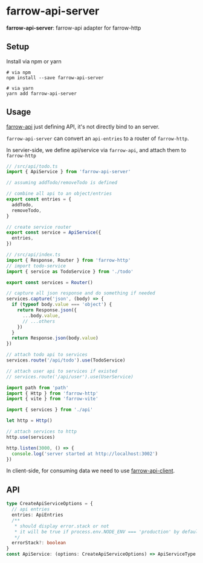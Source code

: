 # farrow-api-server

**farrow-api-server**: farrow-api adapter for farrow-http

## Setup

Install via npm or yarn

```shell
# via npm
npm install --save farrow-api-server

# via yarn
yarn add farrow-api-server
```

## Usage

[farrow-api](../farrow-api/README.md) just defining API, it's not directly bind to an server.

`farrow-api-server` can convert an `api-entries` to a router of `farrow-http`.

In servier-side, we define api/service via `farrow-api`, and attach them to `farrow-http`

```typescript
// /src/api/todo.ts
import { ApiService } from 'farrow-api-server'

// assuming addTodo/removeTodo is defined

// combine all api to an object/entries
export const entries = {
  addTodo,
  removeTodo,
}

// create service router
export const service = ApiService({
  entries,
})
```

```typescript
// /src/api/index.ts
import { Response, Router } from 'farrow-http'
// import todo-service
import { service as TodoService } from './todo'

export const services = Router()

// capture all json response and do something if needed
services.capture('json', (body) => {
  if (typeof body.value === 'object') {
    return Response.json({
      ...body.value,
      // ...others
    })
  }
  return Response.json(body.value)
})

// attach todo api to services
services.route('/api/todo').use(TodoService)

// attach user api to services if existed
// services.route('/api/user').use(UserService)
```

```typescript
import path from 'path'
import { Http } from 'farrow-http'
import { vite } from 'farrow-vite'

import { services } from './api'

let http = Http()

// attach services to http
http.use(services)

http.listen(3000, () => {
  console.log('server started at http://localhost:3002')
})
```

In client-side, for consuming data we need to use [farrow-api-client](../farrow-api-client/README.md).

## API

```typescript
type CreateApiServiceOptions = {
  // api entries
  entries: ApiEntries
  /**
   * should display error.stack or not
   * it will be true if process.env.NODE_ENV === 'production' by default
   */
  errorStack?: boolean
}
const ApiService: (options: CreateApiServiceOptions) => ApiServiceType
```
